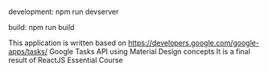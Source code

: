 development:
  npm run devserver

build:
  npm run build

This application is written based on https://developers.google.com/google-apps/tasks/ Google Tasks API
using Material Design concepts
It is a final result of ReactJS Essential Course
